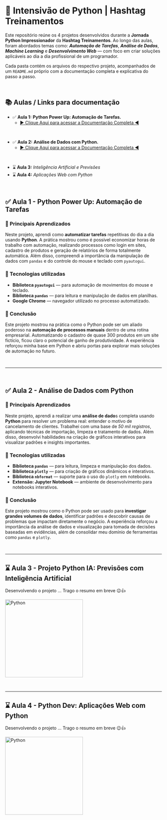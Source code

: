 # 🐍 Intensivão de Python | Hashtag Treinamentos

Este repositório reúne os 4 projetos desenvolvidos durante a **Jornada Python Impressionador** da **Hashtag Treinamentos**. Ao longo das aulas, foram abordados temas como: ***Automação de Tarefas***, ***Análise de Dados***, ***Machine Learning*** e ***Desenvolvimento Web*** — com foco em criar soluções aplicáveis ao dia a dia profissional de um programador.

Cada pasta contém os arquivos do respectivo projeto, acompanhados de um `README.md` próprio com a documentação completa e explicativa do passo a passo.

&nbsp;

## 📚 Aulas / Links para documentação

- ✅ **Aula 1:** **Python Power Up: Automação de Tarefas.**
  - [▶︎ Clique Aqui para acessar a Documentação Completa ◀︎](./Aula%201%20-%20Automação%20de%20Tarefas/README.md)

&nbsp;

- ✅ **Aula 2:** **Análise de Dados com Python.** 
  - [▶︎ Clique Aqui para acessar a Documentação Completa ◀︎](./Aula%202%20-%20Análise%20de%20Dados/README.md)

&nbsp;

- ⌛ **Aula 3:** *Inteligência Artificial e Previsões*  
- ⌛ **Aula 4:** *Aplicações Web com Python*

&nbsp;

## ✅ Aula 1 - Python Power Up: Automação de Tarefas

### 📌 Principais Aprendizados
Neste projeto, aprendi como **automatizar tarefas** repetitivas do dia a dia usando **Python**. A prática mostrou como é possível economizar horas de trabalho com automação, realizando processos como login em sites, cadastro de produtos e geração de relatórios de forma totalmente automática. Além disso, compreendi a importância da manipulação de dados com `pandas` e do controle do mouse e teclado com `pyautogui`.


### 💾 Tecnologias utilizadas
- **Biblioteca `pyautogui`** — para automação de movimentos do mouse e teclado.  
- **Biblioteca `pandas`** — para leitura e manipulação de dados em planilhas.  
- **Google Chrome** — navegador utilizado no processo automatizado.


### 🌟 Conclusão
Este projeto mostrou na prática como o Python pode ser um aliado poderoso na **automação de processos manuais** dentro de uma rotina empresarial. Automatizando o cadastro de quase 300 produtos em um site fictício, ficou claro o potencial de ganho de produtividade. A experiência reforçou minha base em Python e abriu portas para explorar mais soluções de automação no futuro.


&nbsp;

---

&nbsp;

## ✅ Aula 2 - Análise de Dados com Python

### 📌 Principais Aprendizados
Neste projeto, aprendi a realizar uma **análise de dado**s completa usando **Python** para resolver um problema real: entender o motivo de cancelamento de clientes. Trabalhei com uma base de *50 mil registros*, aplicando técnicas de importação, limpeza e tratamento de dados. Além disso, desenvolvi habilidades na criação de gráficos interativos para visualizar padrões e insights importantes.

### 💾 Tecnologias utilizadas
- **Biblioteca `pandas`** — para leitura, limpeza e manipulação dos dados.  
- **Biblioteca `plotly`** — para criação de gráficos dinâmicos e interativos.  
- **Biblioteca `nbformat`** — suporte para o uso do `plotly` em notebooks.  
- **Extensão: Jupyter Notebook** — ambiente de desenvolvimento para notebooks interativos.

### 🌟 Conclusão
Este projeto mostrou como o Python pode ser usado para **investigar grandes volumes de dados**, identificar padrões e descobrir causas de problemas que impactam diretamente o negócio. A experiência reforçou a importância da análise de dados e visualização para tomada de decisões baseadas em evidências, além de consolidar meu domínio de ferramentas como `pandas` e `plotly`.

&nbsp;

---

## ⌛ Aula 3 - Projeto Python IA: Previsões com Inteligência Artificial

Desenvolvendo o projeto ... Trago o resumo em breve 😉👍

<img src="https://github.com/user-attachments/assets/6466f736-ef09-435c-ac73-51e1ce474e2d" width="250" height="250" alt="Python"/>


&nbsp;

---

## ⌛ Aula 4 - Python Dev: Aplicações Web com Python

Desenvolvendo o projeto ... Trago o resumo em breve 😉👍

<img src="https://github.com/user-attachments/assets/6466f736-ef09-435c-ac73-51e1ce474e2d" width="250" height="250" alt="Python"/>

